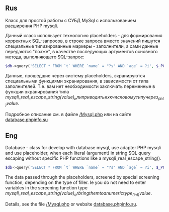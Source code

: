 Rus
---
Класс для простой работы с СУБД MySql с использованием расширения PHP mysqli.

Данный класс использует технологию placeholders - для формирования корректных SQL-запросов, в строке запроса вместо значений пишутся специальные типизированные маркеры - заполнители, а сами данные передаются "позже", в качестве последующих аргументов основного метода, выполняющего SQL-запрос:


```php
$db->query('SELECT * FROM `t` WHERE `name` = "?s" AND `age` = ?i', $_POST['name'], $_POST['age']);
```


Данные, прошедшие через систему placeholders, экранируются специальными функциями экранирования, в зависимости от типа заполнителей. Т.е. вам нет необходимости заключать переменные в функции экранирования типа _mysqli_real_escape_string($value)_ или приводить их к числовому типу через _(int)$value_.

Подробное описание см. в файле <a href="https://github.com/Vasiliy-Makogon/Database/blob/master/Mysql.php">/Mysql.php</a> или на сайте <a href="http://www.database.phpinfo.su/">database.phpinfo.su</a>

Eng
---

Database - class for develop with database mysql, use adapter PHP mysqli and use placeholder, when each literal (argument) in string SQL query escaping without specific PHP functions like a mysqli_real_escape_string(). 

```php
$db->query('SELECT * FROM `t` WHERE `name` = "?s" AND `age` = ?i', $_POST['name'], $_POST['age']);
```

The data passed through the placeholders, screened by special screening function, depending on the type of filler. Ie you do not need to enter variables in the screening function type _mysqli_real_escape_string($value)_ or bring them to a numeric type _(int)$value_.

Details, see the file <a href="https://github.com/Vasiliy-Makogon/Database/blob/master/Mysql.php">/Mysql.php</a> or website <a href="http://www.database.phpinfo.su/">database.phpinfo.su</a>.
